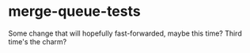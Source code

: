 # merge-queue-tests

Some change that will hopefully fast-forwarded, maybe this time? Third time's the charm?
